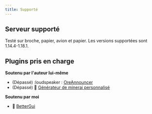 ```yaml
---
title: Supporté
---
```


## Serveur supporté

Testé sur broche, papier, avion et papier. Les versions supportées sont 1.14.4-1.18.1.

## Plugins pris en charge

__Soutenu par l'auteur lui-même__

* (Dépassé) :loudspeaker : [OreAnnouncer](https://alessiodp.com/docs/oreannouncer/editblock#custom)
* (Dépassé) 🚀 [Générateur de minerai personnalisé](https://github.com/DerFrZocker/Custom-Ore-Generator/wiki/ItemMods)

__Soutenu par moi__

* 📌 [BetterGui](better-gui)
